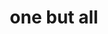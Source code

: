 ---
pid: ch696
title: one but all
location_transcription: Rittenhouse Square
coordinates: "[-75.172032091056, 39.949391519742]"
zipcode: '19107'
gen_neighborhood: Center City
neighborhood: Chinatown, Washington Square West, Avenue of The Arts, Midtown Village
outside_phl: 
age: '23'
age_range: 20-29
instagram: 
image_file_name: ch_696.jpg
proposal_transcription: A large human monument that represents all cultures and races
  (a melting pot person)
topic: Inclusivity
topic_summary: '0'
type: Other No Form
keywords_other: melting pot
credit: Nick Cronin
image_labels: 
twitter: 
facebook: 
permalink: "/monuments/ch696/"
layout: item-page
---